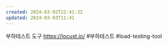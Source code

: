 ```yaml
---
created: 2024-03-02T22:41:32
updated: 2024-03-03T11:41
---
```

부하테스트 도구
https://locust.io/
#부하테스트 
#load-testing-tool